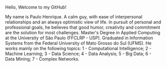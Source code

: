 Hello, Welcome to my GitHub!

My name is Paulo Henrique. A calm guy, with ease of interpersonal relationships and an always optimistic view of life. In pursuit of personal and professional goals, he believes that good humor, creativity and commitment are the solution for most challenges. 
Master's Degree in Applied Computing at the University of São Paulo (FFCLRP - USP). Graduated in Information Systems from the Federal University of Mato Grosso do Sul (UFMS). 
He works mainly on the following topics: 
      1 - Computational Intelligence;
      2 - Machine Learning;
      3 - Data Science;
      4 - Data Analysis;
      5 - Big Data;
      6 - Data Mining;
      7 - Complex Networks.
